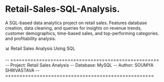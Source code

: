 # Retail-Sales-SQL-Analysis.
A SQL-based data analytics project on retail sales. Features database creation, data cleaning, and  queries for insights on revenue trends, customer demographics, time-based sales, and top-performing categories. and profitability analysis.

📊 Retail Sales Analysis Using SQL

-- ====================================================
-- Project: Retail Sales Analysis
-- Database: MySQL
-- Author: SOUMYA SHRIVASTAVA
-- ====================================================
